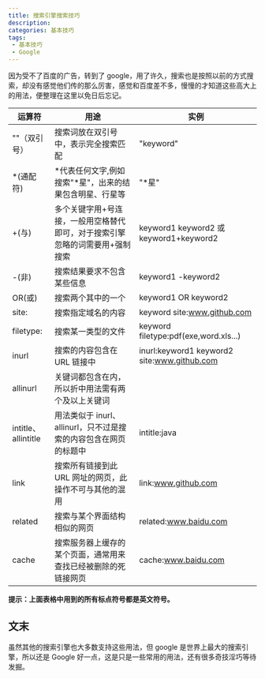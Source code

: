 ```yaml
---
title: 搜索引擎搜索技巧
description: 
categories: 基本技巧
tags: 
 - 基本技巧
 - Google
---
```


因为受不了百度的广告，转到了 google，用了许久，搜索也是按照以前的方式搜索，却没有感觉他们传的那么厉害，感觉和百度差不多，慢慢的才知道这些高大上的用法，便整理在这里以免日后忘记。

<!-- more -->

| 运算符              | 用途                                                                         | 实例                                        |
| ------------------- | ---------------------------------------------------------------------------- | ------------------------------------------- |
| ""（双引号）        | 搜索词放在双引号中，表示完全搜索匹配                                         | "keyword"                                   |
| \*(通配符)          | \*代表任何文字,例如搜索"\*星"，出来的结果包含明星、行星等                    | "\*星"                                      |
| +(与)               | 多个关键字用+号连接，一般用空格替代即可，对于搜索引擎忽略的词需要用+强制搜索 | keyword1 keyword2 或 keyword1+keyword2      |
| -(非)               | 搜索结果要求不包含某些信息                                                   | keyword1 -keyword2                          |
| OR(或)              | 搜索两个其中的一个                                                           | keyword1 OR keyword2                        |
| site:               | 搜索指定域名的内容                                                           | keyword site:www.github.com                 |
| filetype:           | 搜索某一类型的文件                                                           | keyword filetype:pdf(exe,word.xls...)       |
| inurl               | 搜索的内容包含在 URL 链接中                                                  | inurl:keyword1 keyword2 site:www.github.com |
| allinurl            | 关键词都包含在内，所以折中用法需有两个及以上关键词                           |                                             |
| intitle、allintitle | 用法类似于 inurl、allinurl，只不过是搜索的内容包含在网页的标题中             | intitle:java                                |
| link                | 搜索所有链接到此 URL 网址的网页，此操作不可与其他的混用                      | link:www.github.com                         |
| related             | 搜索与某个界面结构相似的网页                                                 | related:www.baidu.com                       |
| cache               | 搜索服务器上缓存的某个页面，通常用来查找已经被删除的死链接网页               | cache:www.baidu.com                         |

**提示：上面表格中用到的所有标点符号都是英文符号。**

## 文末

虽然其他的搜索引擎也大多数支持这些用法，但 google 是世界上最大的搜索引擎，所以还是 Google 好一点，这是只是一些常用的用法，还有很多奇技淫巧等待发掘。
